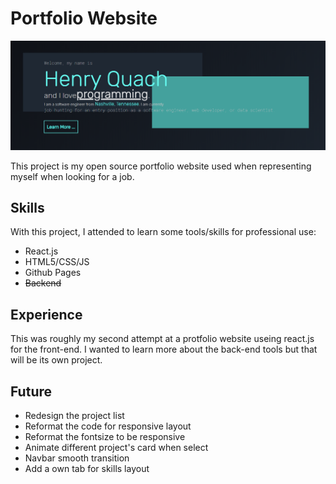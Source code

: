 # Portfolio Website

[![Image of Websitet](/readmePic.PNG)](https://hquachcs.com/)

This project is my open source portfolio website used when representing myself when looking for a job.

## Skills

With this project, I attended to learn some tools/skills for professional use:

* React.js
* HTML5/CSS/JS
* Github Pages
* ~~Backend~~

## Experience

This was roughly my second attempt at a protfolio website useing react.js for the front-end. I wanted to learn more about the back-end tools but that will be its own project.

## Future
* Redesign the project list
* Reformat the code for responsive layout
* Reformat the fontsize to be responsive
* Animate different project's card when select
* Navbar smooth transition
* Add a own tab for skills layout
